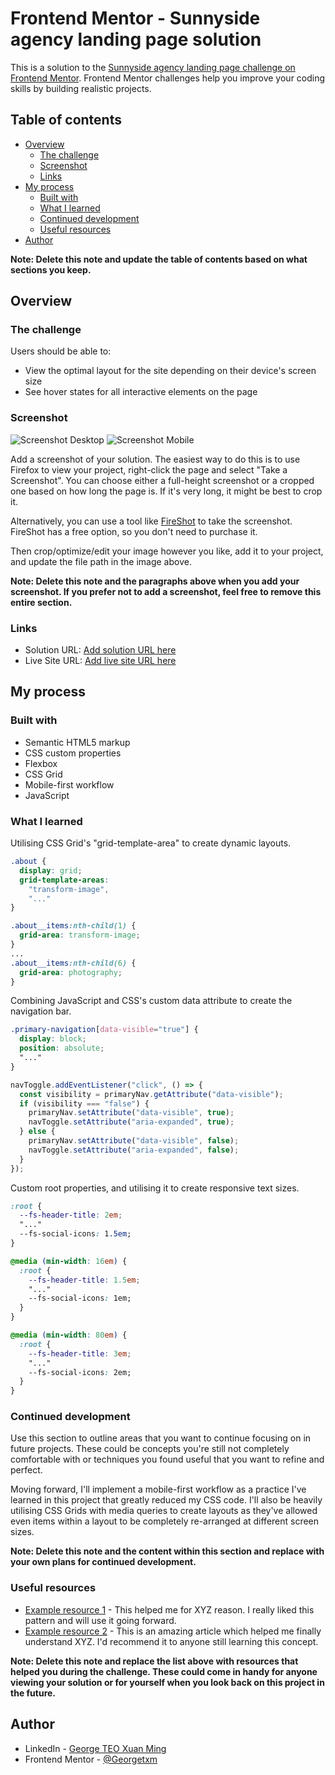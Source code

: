 # Frontend Mentor - Sunnyside agency landing page solution

This is a solution to the [Sunnyside agency landing page challenge on Frontend Mentor](https://www.frontendmentor.io/challenges/sunnyside-agency-landing-page-7yVs3B6ef). Frontend Mentor challenges help you improve your coding skills by building realistic projects.

## Table of contents

- [Overview](#overview)
  - [The challenge](#the-challenge)
  - [Screenshot](#screenshot)
  - [Links](#links)
- [My process](#my-process)
  - [Built with](#built-with)
  - [What I learned](#what-i-learned)
  - [Continued development](#continued-development)
  - [Useful resources](#useful-resources)
- [Author](#author)

**Note: Delete this note and update the table of contents based on what sections you keep.**

## Overview

### The challenge

Users should be able to:

- View the optimal layout for the site depending on their device's screen size
- See hover states for all interactive elements on the page

### Screenshot

![Screenshot Desktop](./images/ss-desktop.png)
![Screenshot Mobile](./images/ss-mobile.png)

Add a screenshot of your solution. The easiest way to do this is to use Firefox to view your project, right-click the page and select "Take a Screenshot". You can choose either a full-height screenshot or a cropped one based on how long the page is. If it's very long, it might be best to crop it.

Alternatively, you can use a tool like [FireShot](https://getfireshot.com/) to take the screenshot. FireShot has a free option, so you don't need to purchase it.

Then crop/optimize/edit your image however you like, add it to your project, and update the file path in the image above.

**Note: Delete this note and the paragraphs above when you add your screenshot. If you prefer not to add a screenshot, feel free to remove this entire section.**

### Links

- Solution URL: [Add solution URL here](https://your-solution-url.com)
- Live Site URL: [Add live site URL here](https://your-live-site-url.com)

## My process

### Built with

- Semantic HTML5 markup
- CSS custom properties
- Flexbox
- CSS Grid
- Mobile-first workflow
- JavaScript


### What I learned

Utilising CSS Grid's "grid-template-area" to create dynamic layouts.

```css
.about { 
  display: grid;
  grid-template-areas:
    "transform-image",
    "..."
}

.about__items:nth-child(1) {
  grid-area: transform-image;
}
...
.about__items:nth-child(6) {
  grid-area: photography;
}

```

Combining JavaScript and CSS's custom data attribute to create the navigation bar.

```css
.primary-navigation[data-visible="true"] {
  display: block;
  position: absolute;
  "..."
}
```

```js
navToggle.addEventListener("click", () => {
  const visibility = primaryNav.getAttribute("data-visible");
  if (visibility === "false") {
    primaryNav.setAttribute("data-visible", true);
    navToggle.setAttribute("aria-expanded", true);
  } else {
    primaryNav.setAttribute("data-visible", false);
    navToggle.setAttribute("aria-expanded", false);
  }
});
```

Custom root properties, and utilising it to create responsive text sizes.

```css
:root {
  --fs-header-title: 2em;
  "..."
  --fs-social-icons: 1.5em;
}
```

```css
@media (min-width: 16em) {
  :root {
    --fs-header-title: 1.5em;
    "..."
    --fs-social-icons: 1em;
  }
}
```

```css
@media (min-width: 80em) {
  :root {
    --fs-header-title: 3em;
    "..."
    --fs-social-icons: 2em;
  }
}
```

### Continued development

Use this section to outline areas that you want to continue focusing on in future projects. These could be concepts you're still not completely comfortable with or techniques you found useful that you want to refine and perfect.

Moving forward, I'll implement a mobile-first workflow as a practice I've learned in this project that greatly reduced my CSS code. I'll also be heavily utilising CSS Grids with media queries to create layouts as they've allowed even items within a layout to be completely re-arranged at different screen sizes.

**Note: Delete this note and the content within this section and replace with your own plans for continued development.**

### Useful resources

- [Example resource 1](https://www.example.com) - This helped me for XYZ reason. I really liked this pattern and will use it going forward.
- [Example resource 2](https://www.example.com) - This is an amazing article which helped me finally understand XYZ. I'd recommend it to anyone still learning this concept.

**Note: Delete this note and replace the list above with resources that helped you during the challenge. These could come in handy for anyone viewing your solution or for yourself when you look back on this project in the future.**

## Author

- LinkedIn - [George TEO Xuan Ming](https://www.linkedin.com/in/georgetxm/?originalSubdomain=sg)
- Frontend Mentor - [@Georgetxm](https://www.frontendmentor.io/profile/Georgetxm)
